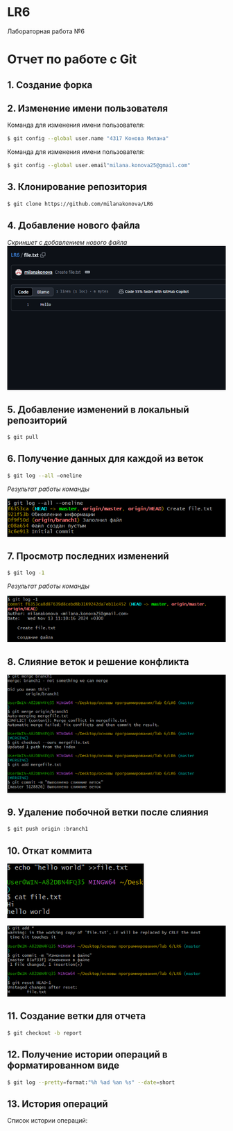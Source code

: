 # LR6
Лабораторная работа №6

# Отчет по работе с Git

## 1. Создание форка

## 2. Изменение имени пользователя
Команда для изменения имени пользователя:

```bash
$ git config --global user.name "4317 Конова Милана"
```
Команда для изменения имени пользователя:
```bash
$ git config --global user.email"milana.konova25@gmail.com"  
```

## 3. Клонирование репозитория

```bash
$ git clone https://github.com/milanakonova/LR6
```

## 4. Добавление нового файла
*Скриншет с добавлением нового файла*
![Добавление нового файла](./photo/2.png)

## 5. Добавление изменений в локальный репозиторий

```bash
$ git pull
```

## 6. Получение данных для каждой из веток

```bash
$ git log --all –oneline
```

*Результат работы команды*

![Данные из веток](./photo/3.png)

## 7. Просмотр последних изменений

```bash
$ git log -1
```

*Результат работы команды*

![Последние изменения](./photo/4.png)

## 8. Слияние веток и решение конфликта

![Слияние](./photo/5.png)

## 9. Удаление побочной ветки после слияния

```bash
$ git push origin :branch1
```

## 10. Откат коммита

![Изменения](./photo/6.png)

![Откат](./photo/7.png)

## 11. Создание ветки для отчета

```bash
$ git checkout -b report
```

## 12. Получение истории операций в форматированном виде

```bash
$ git log --pretty=format:"%h %ad %an %s" --date=short
```

## 13. История операций
Список истории операций:

